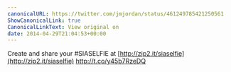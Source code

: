 ```yaml
---
canonicalURL: https://twitter.com/jmjordan/status/461249785421250561
ShowCanonicalLink: true
CanonicalLinkText: View original on
date: 2014-04-29T21:04:53+00:00
---
```

Create and share your #SIASELFIE at [http://zip2.it/siaselfie](http://zip2.it/siaselfie) http://t.co/y45b7RzeDQ